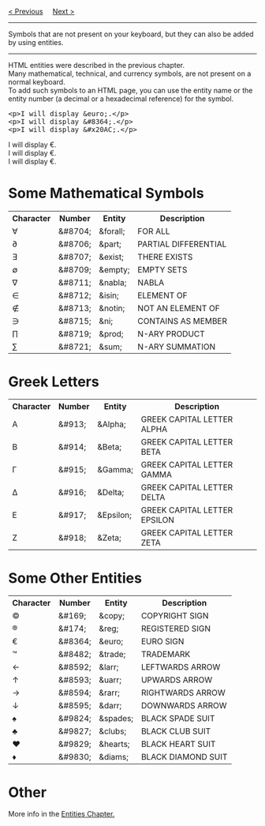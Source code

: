 <a href="/HTML/Entities.md">&lt; Previous</a>
&nbsp;&nbsp;&nbsp;
<a href="/HTML/Emojis.md">Next &gt;</a>
<hr>
Symbols that are not present on your keyboard, but they can also be added by using entities.
<hr>
HTML entities were described in the previous chapter.
<br>
Many mathematical, technical, and currency symbols, are not present on a normal keyboard.
<br>
To add such symbols to an HTML page, you can use the entity name or the entity number (a decimal or a hexadecimal reference) for the symbol.
<pre>
&lt;p&gt;I will display &amp;euro;.&lt;/p&gt;
&lt;p&gt;I will display &amp;#8364;.&lt;/p&gt;
&lt;p&gt;I will display &amp;#x20AC;.&lt;/p&gt;
</pre>
I will display &euro;.
<br>
I will display &#8364;.
<br>
I will display &#x20AC;.
<h1>Some Mathematical Symbols</h1>
<table class="ws-table-all notranslate">
  <tr>
    <th>Character</th>
    <th>Number</th>
    <th>Entity</th>
    <th>Description</th>
  <tr>
  <tr>
    <td>&forall;</td>
    <td>&amp;#8704;</td>
    <td>&amp;forall;</td>
    <td>FOR ALL</td>
  <tr>
  <tr>
    <td>&part;</td>
    <td>&amp;#8706;</td>
    <td>&amp;part;</td>
    <td>PARTIAL DIFFERENTIAL</td>
  <tr>
  <tr>
    <td>&exist;</td>
    <td>&amp;#8707;</td>
    <td>&amp;exist;</td>
    <td>THERE EXISTS</td>
  <tr>
  <tr>
    <td>&empty;</td>
    <td>&amp;#8709;</td>
    <td>&amp;empty;</td>
    <td>EMPTY SETS</td>
  <tr>
  <tr>
    <td>&nabla;</td>
    <td>&amp;#8711;</td>
    <td>&amp;nabla;</td>
    <td>NABLA</td>
  <tr>
  <tr>
    <td>&isin;</td>
    <td>&amp;#8712;</td>
    <td>&amp;isin;</td>
    <td>ELEMENT OF</td>
  <tr>
  <tr>
    <td>&notin;</td>
    <td>&amp;#8713;</td>
    <td>&amp;notin;</td>
    <td>NOT AN ELEMENT OF</td>
  <tr>
  <tr>
    <td>&ni;</td>
    <td>&amp;#8715;</td>
    <td>&amp;ni;</td>
    <td>CONTAINS AS MEMBER</td>
  <tr>
  <tr>
    <td>&prod;</td>
    <td>&amp;#8719;</td>
    <td>&amp;prod;</td>
    <td>N-ARY PRODUCT</td>
  <tr>
  <tr>
    <td>&sum;</td>
    <td>&amp;#8721;</td>
    <td>&amp;sum;</td>
    <td>N-ARY SUMMATION</td>
  <tr>
</table>
<h1>Greek Letters</h1>
<table class="ws-table-all notranslate">
  <tr>
    <th>Character</th>
    <th>Number</th>
    <th>Entity</th>
    <th>Description</th>
  </tr>
  <tr>
    <td>&#913;</td>
    <td>&amp;#913;</td>
    <td>&amp;Alpha;</td>
    <td>GREEK CAPITAL LETTER ALPHA</td>
  </tr>
  <tr>
    <td>&#914;</td>
    <td>&amp;#914;</td>
    <td>&amp;Beta;</td>
    <td>GREEK CAPITAL LETTER BETA</td>
  </tr>
  <tr>
    <td>&#915;</td>
    <td>&amp;#915;</td>
    <td>&amp;Gamma;</td>
    <td>GREEK CAPITAL LETTER GAMMA</td>
  </tr>
  <tr>
    <td>&#916;</td>
    <td>&amp;#916;</td>
    <td>&amp;Delta;</td>
    <td>GREEK CAPITAL LETTER DELTA</td>
  </tr>
  <tr>
    <td>&#917;</td>
    <td>&amp;#917;</td>
    <td>&amp;Epsilon;</td>
    <td>GREEK CAPITAL LETTER EPSILON</td>
  </tr>
  <tr>
    <td>&#918;</td>
    <td>&amp;#918;</td>
    <td>&amp;Zeta;</td>
    <td>GREEK CAPITAL LETTER ZETA</td>
  </tr>
</table>
<h1>Some Other Entities</h1>
<table class="ws-table-all notranslate">
  <tr>
    <th>Character</th>
    <th>Number</th>
    <th>Entity</th>
    <th>Description</th>
  </tr>
  <tr>
    <td>&#169;</td>
    <td>&amp;#169;</td>
    <td>&amp;copy;</td>
    <td>COPYRIGHT SIGN</td>
  </tr>
  <tr>
    <td>&#174;</td>
    <td>&amp;#174;</td>
    <td>&amp;reg;</td>
    <td>REGISTERED SIGN</td>
  </tr>
  <tr>
    <td>&#8364;</td>
    <td>&amp;#8364;</td>
    <td>&amp;euro;</td>
    <td>EURO SIGN</td>
  </tr>
  <tr>
    <td>&#8482;</td>
    <td>&amp;#8482;</td>
    <td>&amp;trade;</td>
    <td>TRADEMARK</td>
  </tr>
  <tr>
    <td>&#8592;</td>
    <td>&amp;#8592;</td>
    <td>&amp;larr;</td>
    <td>LEFTWARDS ARROW</td>
  </tr>
  <tr>
    <td>&#8593;</td>
    <td>&amp;#8593;</td>
    <td>&amp;uarr;</td>
    <td>UPWARDS ARROW</td>
  </tr>
  <tr>
    <td>&#8594;</td>
    <td>&amp;#8594;</td>
    <td>&amp;rarr;</td>
    <td>RIGHTWARDS ARROW</td>
  </tr>
  <tr>
    <td>&#8595;</td>
    <td>&amp;#8595;</td>
    <td>&amp;darr;</td>
    <td>DOWNWARDS ARROW</td>
  </tr>
  <tr>
    <td>&#9824;</td>
    <td>&amp;#9824;</td>
    <td>&amp;spades;</td>
    <td>BLACK SPADE SUIT</td>
  </tr>
  <tr>
    <td>&#9827;</td>
    <td>&amp;#9827;</td>
    <td>&amp;clubs;</td>
    <td>BLACK CLUB SUIT</td>
  </tr>
  <tr>
    <td>&#9829;</td>
    <td>&amp;#9829;</td>
    <td>&amp;hearts;</td>
    <td>BLACK HEART SUIT</td>
  </tr>
  <tr>
    <td>&#9830;</td>
    <td>&amp;#9830;</td>
    <td>&amp;diams;</td>
    <td>BLACK DIAMOND SUIT</td>
  </tr>     
</table>
<h1>Other</h1>
More info in the <a href="Entities.md">Entities Chapter.</a>
